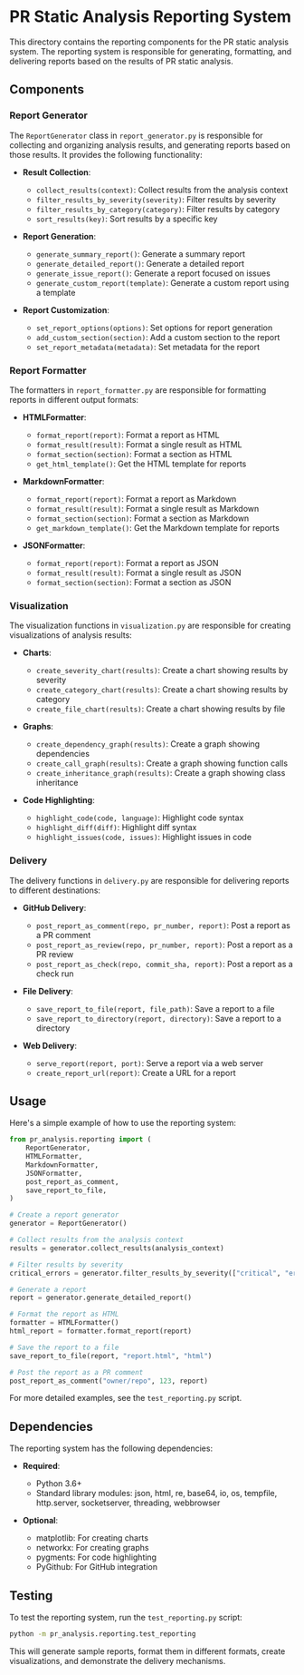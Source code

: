 # PR Static Analysis Reporting System

This directory contains the reporting components for the PR static analysis system. The reporting system is responsible for generating, formatting, and delivering reports based on the results of PR static analysis.

## Components

### Report Generator

The `ReportGenerator` class in `report_generator.py` is responsible for collecting and organizing analysis results, and generating reports based on those results. It provides the following functionality:

- **Result Collection**:
  - `collect_results(context)`: Collect results from the analysis context
  - `filter_results_by_severity(severity)`: Filter results by severity
  - `filter_results_by_category(category)`: Filter results by category
  - `sort_results(key)`: Sort results by a specific key

- **Report Generation**:
  - `generate_summary_report()`: Generate a summary report
  - `generate_detailed_report()`: Generate a detailed report
  - `generate_issue_report()`: Generate a report focused on issues
  - `generate_custom_report(template)`: Generate a custom report using a template

- **Report Customization**:
  - `set_report_options(options)`: Set options for report generation
  - `add_custom_section(section)`: Add a custom section to the report
  - `set_report_metadata(metadata)`: Set metadata for the report

### Report Formatter

The formatters in `report_formatter.py` are responsible for formatting reports in different output formats:

- **HTMLFormatter**:
  - `format_report(report)`: Format a report as HTML
  - `format_result(result)`: Format a single result as HTML
  - `format_section(section)`: Format a section as HTML
  - `get_html_template()`: Get the HTML template for reports

- **MarkdownFormatter**:
  - `format_report(report)`: Format a report as Markdown
  - `format_result(result)`: Format a single result as Markdown
  - `format_section(section)`: Format a section as Markdown
  - `get_markdown_template()`: Get the Markdown template for reports

- **JSONFormatter**:
  - `format_report(report)`: Format a report as JSON
  - `format_result(result)`: Format a single result as JSON
  - `format_section(section)`: Format a section as JSON

### Visualization

The visualization functions in `visualization.py` are responsible for creating visualizations of analysis results:

- **Charts**:
  - `create_severity_chart(results)`: Create a chart showing results by severity
  - `create_category_chart(results)`: Create a chart showing results by category
  - `create_file_chart(results)`: Create a chart showing results by file

- **Graphs**:
  - `create_dependency_graph(results)`: Create a graph showing dependencies
  - `create_call_graph(results)`: Create a graph showing function calls
  - `create_inheritance_graph(results)`: Create a graph showing class inheritance

- **Code Highlighting**:
  - `highlight_code(code, language)`: Highlight code syntax
  - `highlight_diff(diff)`: Highlight diff syntax
  - `highlight_issues(code, issues)`: Highlight issues in code

### Delivery

The delivery functions in `delivery.py` are responsible for delivering reports to different destinations:

- **GitHub Delivery**:
  - `post_report_as_comment(repo, pr_number, report)`: Post a report as a PR comment
  - `post_report_as_review(repo, pr_number, report)`: Post a report as a PR review
  - `post_report_as_check(repo, commit_sha, report)`: Post a report as a check run

- **File Delivery**:
  - `save_report_to_file(report, file_path)`: Save a report to a file
  - `save_report_to_directory(report, directory)`: Save a report to a directory

- **Web Delivery**:
  - `serve_report(report, port)`: Serve a report via a web server
  - `create_report_url(report)`: Create a URL for a report

## Usage

Here's a simple example of how to use the reporting system:

```python
from pr_analysis.reporting import (
    ReportGenerator,
    HTMLFormatter,
    MarkdownFormatter,
    JSONFormatter,
    post_report_as_comment,
    save_report_to_file,
)

# Create a report generator
generator = ReportGenerator()

# Collect results from the analysis context
results = generator.collect_results(analysis_context)

# Filter results by severity
critical_errors = generator.filter_results_by_severity(["critical", "error"])

# Generate a report
report = generator.generate_detailed_report()

# Format the report as HTML
formatter = HTMLFormatter()
html_report = formatter.format_report(report)

# Save the report to a file
save_report_to_file(report, "report.html", "html")

# Post the report as a PR comment
post_report_as_comment("owner/repo", 123, report)
```

For more detailed examples, see the `test_reporting.py` script.

## Dependencies

The reporting system has the following dependencies:

- **Required**:
  - Python 3.6+
  - Standard library modules: json, html, re, base64, io, os, tempfile, http.server, socketserver, threading, webbrowser

- **Optional**:
  - matplotlib: For creating charts
  - networkx: For creating graphs
  - pygments: For code highlighting
  - PyGithub: For GitHub integration

## Testing

To test the reporting system, run the `test_reporting.py` script:

```bash
python -m pr_analysis.reporting.test_reporting
```

This will generate sample reports, format them in different formats, create visualizations, and demonstrate the delivery mechanisms.

